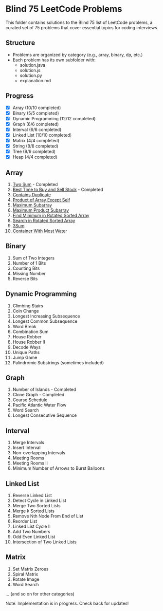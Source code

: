 # Blind 75 LeetCode Problems

This folder contains solutions to the Blind 75 list of LeetCode problems, a curated set of 75 problems that cover essential topics for coding interviews.

## Structure
- Problems are organized by category (e.g., array, binary, dp, etc.)
- Each problem has its own subfolder with:
  - solution.java
  - solution.js
  - solution.py
  - explanation.md

## Progress
- [x] Array (10/10 completed)
- [x] Binary (5/5 completed)
- [x] Dynamic Programming (12/12 completed)
- [x] Graph (6/6 completed)
- [x] Interval (6/6 completed)
- [x] Linked List (10/10 completed)
- [x] Matrix (4/4 completed)
- [x] String (8/8 completed)
- [x] Tree (9/9 completed)
- [x] Heap (4/4 completed)

## Array
1. [Two Sum](array/two-sum/) - Completed
2. [Best Time to Buy and Sell Stock](array/best-time-to-buy-and-sell-stock/) - Completed
3. [Contains Duplicate](array/contains-duplicate/)
4. [Product of Array Except Self](array/product-of-array-except-self/)
5. [Maximum Subarray](array/maximum-subarray/)
6. [Maximum Product Subarray](array/maximum-product-subarray/)
7. [Find Minimum in Rotated Sorted Array](array/find-minimum-in-rotated-sorted-array/)
8. [Search in Rotated Sorted Array](array/search-in-rotated-sorted-array/)
9. [3Sum](array/3sum/)
10. [Container With Most Water](array/container-with-most-water/)

## Binary
1. Sum of Two Integers
2. Number of 1 Bits
3. Counting Bits
4. Missing Number
5. Reverse Bits

## Dynamic Programming
1. Climbing Stairs
2. Coin Change
3. Longest Increasing Subsequence
4. Longest Common Subsequence
5. Word Break
6. Combination Sum
7. House Robber
8. House Robber II
9. Decode Ways
10. Unique Paths
11. Jump Game
12. Palindromic Substrings (sometimes included)

## Graph
1. Number of Islands - Completed
2. Clone Graph - Completed
3. Course Schedule
4. Pacific Atlantic Water Flow
5. Word Search
6. Longest Consecutive Sequence

## Interval
1. Merge Intervals
2. Insert Interval
3. Non-overlapping Intervals
4. Meeting Rooms
5. Meeting Rooms II
6. Minimum Number of Arrows to Burst Balloons

## Linked List
1. Reverse Linked List
2. Detect Cycle in Linked List
3. Merge Two Sorted Lists
4. Merge k Sorted Lists
5. Remove Nth Node From End of List
6. Reorder List
7. Linked List Cycle II
8. Add Two Numbers
9. Odd Even Linked List
10. Intersection of Two Linked Lists

## Matrix
1. Set Matrix Zeroes
2. Spiral Matrix
3. Rotate Image
4. Word Search

... (and so on for other categories)

Note: Implementation is in progress. Check back for updates!
